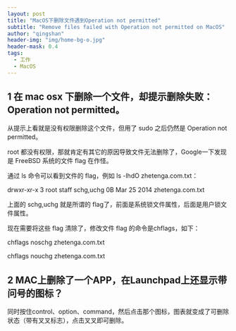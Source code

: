 ```yaml
---
layout: post
title: "MacOS下删除文件遇到Operation not permitted"
subtitle: "Remove files failed with Operation not permitted on MacOS"
author: "qingshan"
header-img: "img/home-bg-o.jpg"
header-mask: 0.4
tags:
  - 工作
  - MacOS
---
```


## 1 在 mac osx 下删除一个文件，却提示删除失败：Operation not permitted。

从提示上看就是没有权限删除这个文件，但用了 sudo 之后仍然是 Operation not permitted。

root 都没有权限，那就肯定有其它的原因导致文件无法删除了，Google一下发现是 FreeBSD 系统的文件 flag 在作怪。

通过 ls 命令可以看到文件的 flag，例如 ls -lhdO zhetenga.com.txt：

drwxr-xr-x 3 root staff schg,uchg 0B Mar 25 2014 zhetenga.com.txt

上面的 schg,uchg 就是所谓的 flag了，前面是系统锁文件属性，后面是用户锁文件属性。

现在需要将这些 flag 清除了，修改文件 flag 的命令是chflags，如下：

chflags noschg zhetenga.com.txt

chflags nouchg zhetenga.com.txt



## 2 MAC上删除了一个APP，在Launchpad上还显示带问号的图标？

同时按住control、option、command，然后点击那个图标，图表就变成了可删除状态（带有叉叉标志），点击叉叉即可删除。